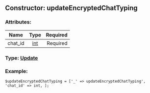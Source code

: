 ## Constructor: updateEncryptedChatTyping  

### Attributes:

| Name     |    Type       | Required |
|----------|:-------------:|---------:|
|chat\_id|[int](../types/int.md) | Required|



### Type: [Update](../types/Update.md)


### Example:

```
$updateEncryptedChatTyping = ['_' => updateEncryptedChatTyping', 'chat_id' => int, ];
```